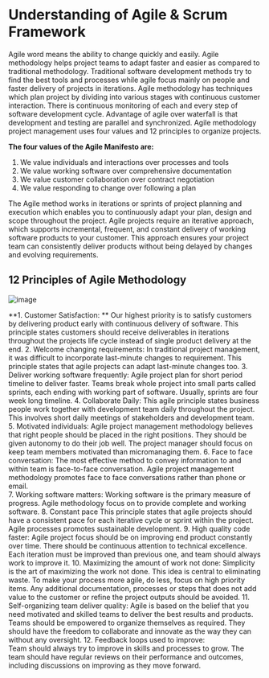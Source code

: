 # Understanding of Agile & Scrum Framework

Agile word means the ability to change quickly and easily. Agile methodology helps project teams to adapt faster and easier as compared to traditional methodology. Traditional software development methods try to find the best tools and processes while agile focus mainly on people and faster delivery of projects in iterations.
Agile methodology has techniques which plan project by dividing into various stages with continuous customer interaction. There is continuous monitoring of each and every step of software development cycle. Advantage of agile over waterfall is that development and testing are parallel and synchronized.
Agile methodology project management uses four values and 12 principles to organize projects. 

**The four values of the Agile Manifesto are:**
1.	We value individuals and interactions over processes and tools
2.	We value working software over comprehensive documentation
3.	We value customer collaboration over contract negotiation
4.	We value responding to change over following a plan

The Agile method works in iterations or sprints of project planning and execution which enables you to continuously adapt your plan, design and scope throughout the project. 
Agile projects require an iterative approach, which supports incremental, frequent, and constant delivery of working software products to your customer. This approach ensures your project team can consistently deliver products without being delayed by changes and evolving requirements.

## 12 Principles of Agile Methodology 
![image](https://github.com/kamalakshi14/Agile_final/assets/135496842/3ce94b9e-9432-4eed-80e1-d848f68c1dd4)

**1.	Customer Satisfaction: **
Our highest priority is to satisfy customers by delivering product early with continuous delivery of software.  This principle states customers should receive deliverables in iterations throughout the projects life cycle instead of single product delivery at the end.
2.	Welcome changing requirements:
In traditional project management, it was difficult to incorporate last-minute changes to requirement. This principle states that agile projects can adapt last-minute changes too.
3.	Deliver working software frequently:
Agile project plan for short period timeline to deliver faster. Teams break whole project into small parts called sprints, each ending with working part of software. Usually, sprints are four week long timeline.
4.	Collaborate Daily: 
This agile principle states business people work together with development team daily throughout the project. This involves short daily meetings of stakeholders and development team.
5.	Motivated individuals: 
Agile project management methodology believes that right people should be placed in the right positions. They should be given autonomy to do their job well. The project manager should focus on keep team members motivated than micromanaging them.
6.	Face to face conversation: 
The most effective method to convey information to and within team is face-to-face conversation. Agile project management methodology promotes face to face conversations rather than phone or email.  
7.	Working software matters: 
Working software is the primary measure of progress.  Agile methodology focus on to provide complete and working software.
8.	Constant pace 
This principle states that agile projects should have a consistent pace for each iterative cycle or sprint within the project. Agile processes promotes sustainable development. 
9.	High quality code faster: 
Agile project focus should be on improving end product constantly over time. There should be continuous attention to technical excellence. Each iteration must be improved than previous one, and team should always work to improve it.
10.	Maximizing the amount of work not done:
Simplicity is the art of maximizing the work not done. This idea is central to eliminating waste. To make your process more agile, do less, focus on high priority items. Any additional documentation, processes or steps that does not add value to the customer or refine the project outputs should be avoided.
11.	Self-organizing team deliver quality:
Agile is based on the belief that you need motivated and skilled teams to deliver the best results and products. Teams should be empowered to organize themselves as required. They should have the freedom to collaborate and innovate as the way they can without any oversight.
12.	Feedback loops used to improve:  
Team should always try to improve in skills and processes to grow. The team should have regular reviews on their performance and outcomes, including discussions on improving as they move forward.
